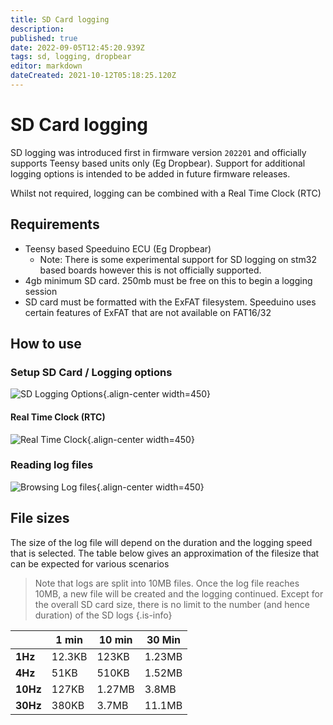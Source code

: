 ```yaml
---
title: SD Card logging
description: 
published: true
date: 2022-09-05T12:45:20.939Z
tags: sd, logging, dropbear
editor: markdown
dateCreated: 2021-10-12T05:18:25.120Z
---
```


# SD Card logging
SD logging was introduced first in firmware version `202201` and officially supports Teensy based units only (Eg Dropbear). Support for additional logging options is intended to be added in future firmware releases. 

Whilst not required, logging can be combined with a Real Time Clock (RTC)

## Requirements
* Teensy based Speeduino ECU (Eg Dropbear)
  * Note: There is some experimental support for SD logging on stm32 based boards however this is not officially supported. 
* 4gb minimum SD card. 250mb must be free on this to begin a logging session
* SD card must be formatted with the ExFAT filesystem. Speeduino uses certain features of ExFAT that are not available on FAT16/32

## How to use
### Setup SD Card / Logging options

![SD Logging Options](/img/sd_card/sd-options.png){.align-center width=450}

#### Real Time Clock (RTC)
![Real Time Clock](/img/sd_card/sd-rtc.png){.align-center width=450}

### Reading log files
![Browsing Log files](/img/sd_card/sd-browse.png){.align-center width=450}


## File sizes
The size of the log file will depend on the duration and the logging speed that is selected. The table below gives an approximation of the filesize that can be expected for various scenarios

> Note that logs are split into 10MB files. Once the log file reaches 10MB, a new file will be created and the logging continued. Except for the overall SD card size, there is no limit to the number (and hence duration) of the SD logs
{.is-info}

|          | **1 min** | **10 min** | **30 Min** |
|----------|-----------|------------|------------|
| **1Hz**  | 12.3KB    | 123KB      | 1.23MB     |
| **4Hz**  | 51KB      | 510KB      | 1.52MB     |
| **10Hz** | 127KB     | 1.27MB     | 3.8MB      |
| **30Hz** | 380KB     | 3.7MB      | 11.1MB     |